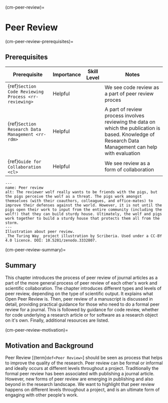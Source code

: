(cm-peer-review)=
# Peer Review

(cm-peer-review-prerequisites)=
## Prerequisites

| Prerequisite                                               | Importance | Skill Level | Notes                                                                                                                                                  |
| ---------------------------------------------------------- | ---------- | ----------- | ------------------------------------------------------------------------------------------------------------------------------------------------------ |
| {ref}`Section Code Reviewing Process <rr-reviewing>` | Helpful    |             | We see code review as a part of peer review proces                                                                                                     |
| {ref}`Section Research Data Management <rr-rdm>`     | Helpful    |             | A part of review process involves reviewing the data on which the publication is based. Knowledge of Research Data Management can help with evaluation |
| {ref}`Guide for Collaboration <cl>`                  | Helpful    |             | We see review as a form of collaboration                                                                                                               |

```{figure} ../figures/peer-review-process.*
---
name: Peer review
alt: The reviewer wolf really wants to be friends with the pigs, but the pigs perceive the wolf as a threat. The pigs work amongst themselves (with their coauthors, colleagues, and office-mates) to improve their defenses against the world. However, it is not until the pigs open their work to input from the entire community (including the wolf!) that they can build sturdy house. Ultimately, the wolf and pigs work together to build a sturdy house that protects them all from the storm.
---
Illustration about peer review.
_The Turing Way_ project illustration by Scriberia. Used under a CC-BY 4.0 licence. DOI: 10.5281/zenodo.3332807.
```

(cm-peer-review-summary)=
## Summary

This chapter introduces the process of peer review of journal articles as a part of the more general process of peer review of each other's work and scientific collaboration. The chapter introduces different types and levels of peer review, depending on the type of scientific output. It explains what Open Peer Review is. Then, peer review of a manuscript is discussed in detail, providing practical guidance for those who need to do a formal peer review for a journal. This is followed by guidance for code review, whether for code underlying a research article or for software as a research object on it's own. Finally, additional resources are listed.


(cm-peer-review-motivation)=
## Motivation and Background

Peer Review [{term}`def<Peer Review>`] should be seen as process that helps to improve the quality of the research. Peer review can be formal or informal and ideally occurs at different levels throughout a project. Traditionally the formal peer review has been associated with publishing a journal article. However, new forms of peer review are emerging in publishing and also beyond in the research landscape. We want to highlight that peer review happens on different levels throughout a project, and is an ultimate form of engaging with other people's work.

